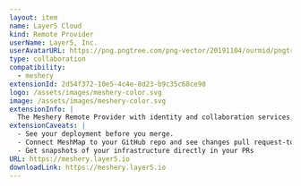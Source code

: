 ```yaml
---
layout: item
name: Layer5 Cloud
kind: Remote Provider
userName: Layer5, Inc.
userAvatarURL: https://png.pngtree.com/png-vector/20191104/ourmid/pngtree-businessman-avatar-cartoon-style-png-image_1953664.jpg
type: collaboration
compatibility: 
  - meshery
extensionId: 2d54f372-10e5-4c4e-8d23-b9c35c68ce98
logo: /assets/images/meshery-color.svg
image: /assets/images/meshery-color.svg
extensionInfo: |
  The Meshery Remote Provider with identity and collaboration services, private catalogs, GitOps, and multi-Meshery management.
extensionCaveats: |
  - See your deployment before you merge.
  - Connect MeshMap to your GitHub repo and see changes pull request-to-pull request
  - Get snapshots of your infrastructure directly in your PRs
URL: https://meshery.layer5.io
downloadLink: https://meshery.layer5.io
---
```

